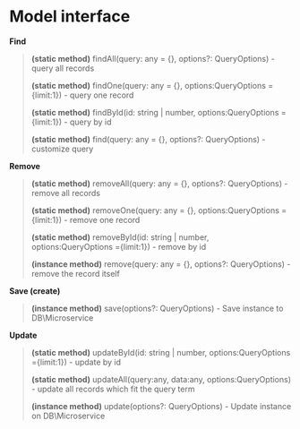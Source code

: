 # Model interface

**Find**

> **\(static method\)** findAll\(query: any = {}, options?: QueryOptions\) - query all records
>
> **\(static method\)** findOne\(query: any = {}, options:QueryOptions ={limit:1}\) - query one record
>
> **\(static method\)** findById\(id: string \| number, options:QueryOptions ={limit:1}\) - query by id
>
> **\(static method\)** find\(query: any = {}, options?: QueryOptions\) - customize query

**Remove**

> **\(static method\)** removeAll\(query: any = {}, options?: QueryOptions\) - remove all records
>
> **\(static method\)** removeOne\(query: any = {}, options:QueryOptions ={limit:1}\) - remove one record
>
> **\(static method\)** removeById\(id: string \| number, options:QueryOptions ={limit:1}\) - remove by id
>
> **\(instance method\)** remove\(query: any = {}, options?: QueryOptions\) - remove the record itself

**Save \(create\)**

> **\(instance method\)** save\(options?: QueryOptions\) - Save instance to DB\Microservice

**Update**

> **\(static method\)** updateById\(id: string \| number, options:QueryOptions ={limit:1}\) - update by id
>
>
>
> **\(static method\)** updateAll\(query:any, data:any, options:QueryOptions\) - update all records which fit the query term
>
> **\(instance method\)** update\(options?: QueryOptions\) - Update instance on DB\Microservice



